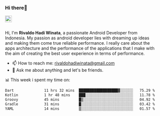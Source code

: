 ### Hi there👋
<a href="https://www.linkedin.com/in/rivaldohadiwinata/">
  <img align="left" alt="Rivaldo's LinkedIN" width="22px" src="https://upload.wikimedia.org/wikipedia/commons/8/81/LinkedIn_icon.svg" />
</a>

<br/>
<br/>

Hi, I'm **Rivaldo Hadi Winata**, a passionate Android Developer from Indonesia. 
My passion as android developer lies with dreaming up ideas and making them come true reliable performance. 
I really care about the apps architecture and the performance of the applications that I make with the aim of creating the best user experience in terms of performance.

- 📫 How to reach me: [rivaldohadiwinata@gmail.com](mailto:rivaldohadiwinata@gmail.com)
- 💬 Ask me about anything and let's be friends.

📊 This week i spent my time on:


<!--START_SECTION:waka-->

```txt
Dart              11 hrs 32 mins  ██████████████████▓░░░░░░   75.29 %
Kotlin            1 hr 48 mins    ███░░░░░░░░░░░░░░░░░░░░░░   11.78 %
Groovy            45 mins         █▒░░░░░░░░░░░░░░░░░░░░░░░   04.92 %
Gradle            31 mins         █░░░░░░░░░░░░░░░░░░░░░░░░   03.42 %
YAML              14 mins         ▒░░░░░░░░░░░░░░░░░░░░░░░░   01.57 %
```

<!--END_SECTION:waka-->


<!--- 🔭 I’m currently working on Management Order Depot Acun -->

<!--
**rivaldotjioe/rivaldotjioe** is a ✨ _special_ ✨ repository because its `README.md` (this file) appears on your GitHub profile.

Here are some ideas to get you started:

- 🔭 I’m currently working on ...
- 🌱 I’m currently learning ...
- 👯 I’m looking to collaborate on ...
- 🤔 I’m looking for help with ...
- 💬 Ask me about ...
- 📫 How to reach me: ...
- 😄 Pronouns: ...
- ⚡ Fun fact: ...
-->
